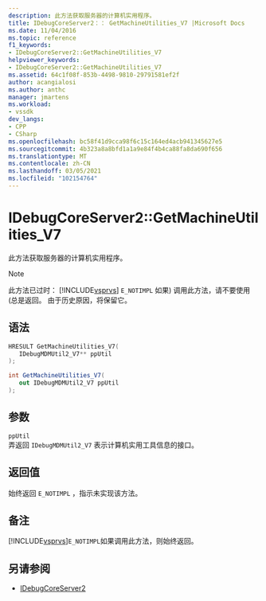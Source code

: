 ```yaml
---
description: 此方法获取服务器的计算机实用程序。
title: IDebugCoreServer2：： GetMachineUtilities_V7 |Microsoft Docs
ms.date: 11/04/2016
ms.topic: reference
f1_keywords:
- IDebugCoreServer2::GetMachineUtilities_V7
helpviewer_keywords:
- IDebugCoreServer2::GetMachineUtilities_V7
ms.assetid: 64c1f08f-853b-4498-9810-29791581ef2f
author: acangialosi
ms.author: anthc
manager: jmartens
ms.workload:
- vssdk
dev_langs:
- CPP
- CSharp
ms.openlocfilehash: bc58f41d9cca98f6c15c164ed4acb941345627e5
ms.sourcegitcommit: 4b323a8a8bfd1a1a9e84f4b4ca88fa8da690f656
ms.translationtype: MT
ms.contentlocale: zh-CN
ms.lasthandoff: 03/05/2021
ms.locfileid: "102154764"
---
```

# <a name="idebugcoreserver2getmachineutilities_v7"></a>IDebugCoreServer2::GetMachineUtilities_V7
此方法获取服务器的计算机实用程序。

> [!NOTE]
> 此方法已过时： [!INCLUDE[vsprvs](../../../code-quality/includes/vsprvs_md.md)] `E_NOTIMPL` 如果) 调用此方法，请不要使用 (总是返回。 由于历史原因，将保留它。

## <a name="syntax"></a>语法

```cpp
HRESULT GetMachineUtilities_V7(
   IDebugMDMUtil2_V7** ppUtil
);
```

```csharp
int GetMachineUtilities_V7(
   out IDebugMDMUtil2_V7 ppUtil
);
```

## <a name="parameters"></a>参数
`ppUtil`\
弄返回 `IDebugMDMUtil2_V7` 表示计算机实用工具信息的接口。

## <a name="return-value"></a>返回值
 始终返回 `E_NOTIMPL` ，指示未实现该方法。

## <a name="remarks"></a>备注
 [!INCLUDE[vsprvs](../../../code-quality/includes/vsprvs_md.md)]`E_NOTIMPL`如果调用此方法，则始终返回。

## <a name="see-also"></a>另请参阅
- [IDebugCoreServer2](../../../extensibility/debugger/reference/idebugcoreserver2.md)
